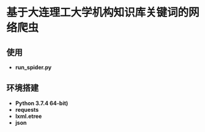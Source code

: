 # 基于大连理工大学机构知识库关键词的网络爬虫

## 使用

* **run_spider.py**


## 环境搭建

* **Python 3.7.4 64-bit)**
* **requests**
* **lxml.etree**
* **json**

